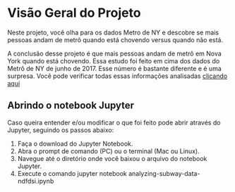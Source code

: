 # Visão Geral do Projeto
Neste projeto, você olha para os dados Metro de NY e descobre se mais pessoas andam de metrô quando está chovendo versus quando não está.

A conclusão desse projeto é que mais pessoas andam de metrô em Nova York quando está chovendo. Essa estudo foi feito em cima dos dados do Metrô de NY de junho de 2017.
Esse número é bastante diferente e é uma surpresa. Você pode verificar todas essas informações analisadas [clicando aqui](https://www.continuum.io/downloads)

## Abrindo o notebook Jupyter
Caso queira entender e/ou modificar o que foi feito pode abrir através do Jupyter, seguindo os passos abaixo:

1. Faça o download do Jupyter Notebook.
2. Abra o prompt de comando (PC) ou o terminal (Mac ou Linux).
3. Navegue até o diretório onde você baixou o arquivo do notebook Jupyter.
4. Execute o comando jupyter notebook analyzing-subway-data-ndfdsi.ipynb